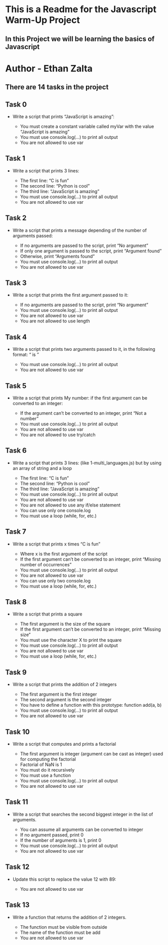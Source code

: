 # This is a Readme for the Javascript Warm-Up Project
## In this Project we will be learning the basics of Javascript

# Author - Ethan Zalta

## There are 14 tasks in the project


## **Task 0**
* Write a script that prints “JavaScript is amazing”:

    * You must create a constant variable called myVar with the value “JavaScript is amazing”
    * You must use console.log(...) to print all output
    * You are not allowed to use var

## **Task 1**
* Write a script that prints 3 lines:

    * The first line: “C is fun”
    * The second line: “Python is cool”
    * The third line: “JavaScript is amazing”
    * You must use console.log(...) to print all output
    * You are not allowed to use var

## **Task 2**
* Write a script that prints a message depending of the number of arguments passed:

    * If no arguments are passed to the script, print “No argument”
    * If only one argument is passed to the script, print “Argument found”
    * Otherwise, print “Arguments found”
    * You must use console.log(...) to print all output
    * You are not allowed to use var


## **Task 3**
* Write a script that prints the first argument passed to it:

    * If no arguments are passed to the script, print “No argument”
    * You must use console.log(...) to print all output
    * You are not allowed to use var
    * You are not allowed to use length

## **Task 4**
* Write a script that prints two arguments passed to it, in the following format: “ is ”

    * You must use console.log(...) to print all output
    * You are not allowed to use var



## **Task 5**
* Write a script that prints My number: <first argument converted in integer> if the first argument can be converted to an integer:

    * If the argument can’t be converted to an integer, print “Not a number”
    * You must use console.log(...) to print all output
    * You are not allowed to use var
    * You are not allowed to use try/catch

## **Task 6**
* Write a script that prints 3 lines: (like 1-multi_languages.js) but by using an array of string and a loop

    * The first line: “C is fun”
    * The second line: “Python is cool”
    * The third line: “JavaScript is amazing”
    * You must use console.log(...) to print all output
    * You are not allowed to use var
    * You are not allowed to use any if/else statement
    * You can use only one console.log
    * You must use a loop (while, for, etc.)

## **Task 7**
* Write a script that prints x times “C is fun”

    * Where x is the first argument of the script
    * If the first argument can’t be converted to an integer, print “Missing number of occurrences”
    * You must use console.log(...) to print all output
    * You are not allowed to use var
    * You can use only two console.log
    * You must use a loop (while, for, etc.)

## **Task 8**
* Write a script that prints a square

    * The first argument is the size of the square
    * If the first argument can’t be converted to an integer, print “Missing size”
    * You must use the character X to print the square
    * You must use console.log(...) to print all output
    * You are not allowed to use var
    * You must use a loop (while, for, etc.)

## **Task 9**
* Write a script that prints the addition of 2 integers

    * The first argument is the first integer
    * The second argument is the second integer
    * You have to define a function with this prototype: function add(a, b)
    * You must use console.log(...) to print all output
    * You are not allowed to use var

## **Task 10**
* Write a script that computes and prints a factorial

    * The first argument is integer (argument can be cast as integer) used for computing the factorial
    * Factorial of NaN is 1
    * You must do it recursively
    * You must use a function
    * You must use console.log(...) to print all output
    * You are not allowed to use var

## **Task 11**
* Write a script that searches the second biggest integer in the list of arguments.

    * You can assume all arguments can be converted to integer
    * If no argument passed, print 0
    * If the number of arguments is 1, print 0
    * You must use console.log(...) to print all output
    * You are not allowed to use var

## **Task 12**
* Update this script to replace the value 12 with 89:

    * You are not allowed to use var

## **Task 13**
* Write a function that returns the addition of 2 integers.

    * The function must be visible from outside
    * The name of the function must be add
    * You are not allowed to use var


